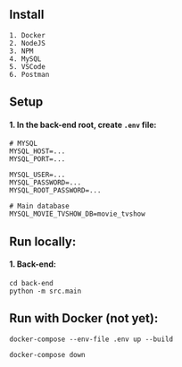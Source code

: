 ## Install 
```
1. Docker
2. NodeJS
3. NPM
4. MySQL
5. VSCode
6. Postman
```

## Setup
#### 1. In the back-end root, create `.env` file:
```
# MYSQL
MYSQL_HOST=...
MYSQL_PORT=...

MYSQL_USER=...
MYSQL_PASSWORD=...
MYSQL_ROOT_PASSWORD=...

# Main database
MYSQL_MOVIE_TVSHOW_DB=movie_tvshow
```
## Run locally:
#### 1. Back-end:
```
cd back-end
python -m src.main
```

## Run with Docker (not yet):
```
docker-compose --env-file .env up --build
```
```
docker-compose down
```